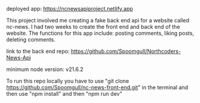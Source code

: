 deployed app: https://ncnewsapiproject.netlify.app

This project involved me creating a fake back end api for a website called nc-news.
I had two weeks to create the front end and back end of the website.
The functions for this app include: posting comments, liking posts, deleting comments.

link to the back end repo: https://github.com/Spoomgull/Northcoders-News-Api

minimum node version: v21.6.2

To run this repo locally you have to use "git clone https://github.com/Spoomgull/nc-news-front-end.git" in the terminal
and then use "npm install"
and then "npm run dev"